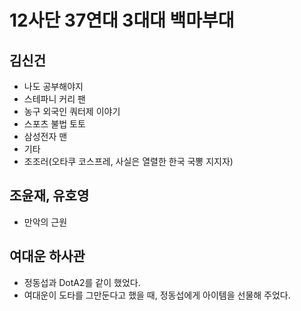 # 12사단 37연대 3대대 백마부대

## 김신건
- 나도 공부해야지
- 스테파니 커리 팬
- 농구 외국인 쿼터제 이야기
- 스포츠 불법 토토
- 삼성전자 맨
- 기타
- 조조러(오타쿠 코스프레, 사실은 열렬한 한국 국뽕 지지자)

## 조윤재, 유호영

- 만악의 근원

## 여대운 하사관

- 정동섭과 DotA2를 같이 했었다.
- 여대운이 도타를 그만둔다고 했을 때, 정동섭에게 아이템을 선물해 주었다.